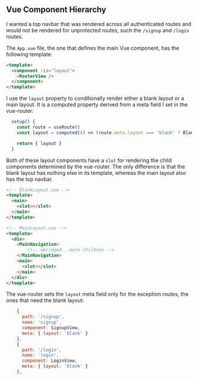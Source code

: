 ## Vue Component Hierarchy

I wanted a top navbar that was rendered across all authenticated routes and would not be rendered for unprotected routes, such the `/signup` and `/login` routes.

The `App.vue` file, the one that defines the main Vue component, has the following template:

```html
<template>
  <component :is="layout">
    <RouterView />
  </component>
</template>
```

I use the `layout` property to conditionally render either a blank layout or a main layout. It is a computed property derived from a meta field I set in the vue-router:

```javascript
  setup() {
    const route = useRoute()
    const layout = computed(() => (route.meta.layout === 'blank' ? BlankLayout : MainLayout))

    return { layout }
  }
```

Both of these layout components have a `slot` for rendering the child components determined by the vue-router. The only difference is that the blank layout has nothing else in its template, whereas the main layout also has the top navbar.

```html
<!-- BlankLayout.vue -->
<template>
  <main>
    <slot></slot>
  </main>
</template>
```

```html
<!-- MainLayout.vue -->
<template>
  <div>
    <MainNavigation>
        <!-- abridged...more children -->
    </MainNavigation>
    <main>
      <slot></slot>
    </main>
  </div>
</template>
```

The vue-router sets the `layout` meta field only for the exception routes, the ones that need the blank layout: 

```javascript
    {
      path: '/signup',
      name: 'signup',
      component: SignupView,
      meta: { layout: 'blank' }
    },
    {
      path: '/login',
      name: 'login',
      component: LoginView,
      meta: { layout: 'blank' }
    },
```